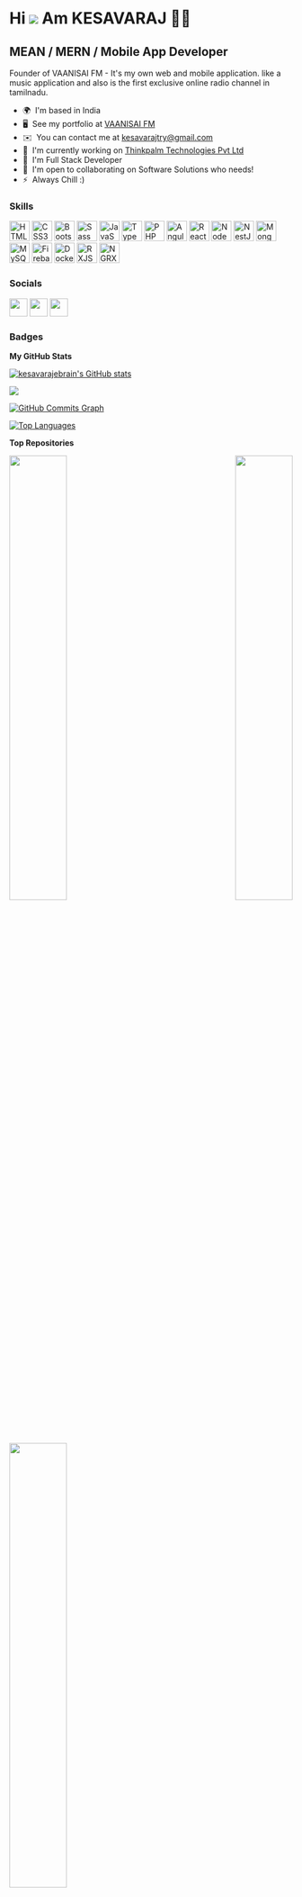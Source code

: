 Hi ![](https://user-images.githubusercontent.com/18350557/176309783-0785949b-9127-417c-8b55-ab5a4333674e.gif) Am KESAVARAJ 👨‍💻
=================================================================================================================================

MEAN / MERN / Mobile App Developer
---------------------------

Founder of VAANISAI FM - It's my own web and mobile application. like a music application and also is the first exclusive online radio channel in tamilnadu.

* 🌍  I'm based in India
* 🖥️  See my portfolio at [VAANISAI FM](http://vaanisaifm.com)
* ✉️  You can contact me at [kesavarajtry@gmail.com](mailto:kesavarajtry@gmail.com)
* 🚀  I'm currently working on [Thinkpalm Technologies Pvt Ltd](https://thinkpalm.com/)
* 🧠  I'm Full Stack Developer
* 🤝  I'm open to collaborating on Software Solutions who needs!
* ⚡  Always Chill :)

### Skills

<p align="left">
  <a href="https://developer.mozilla.org/en-US/docs/Glossary/HTML5" target="_blank" rel="noreferrer"><img src="https://raw.githubusercontent.com/danielcranney/readme-generator/main/public/icons/skills/html5-colored.svg" width="36" height="36" alt="HTML5" /></a>
  <a href="https://www.w3.org/TR/CSS/#css" target="_blank" rel="noreferrer"><img src="https://raw.githubusercontent.com/danielcranney/readme-generator/main/public/icons/skills/css3-colored.svg" width="36" height="36" alt="CSS3" /></a>
  <a href="https://getbootstrap.com/" target="_blank" rel="noreferrer"><img src="https://raw.githubusercontent.com/danielcranney/readme-generator/main/public/icons/skills/bootstrap-colored.svg" width="36" height="36" alt="Bootstrap" /></a>
  <a href="https://sass-lang.com/" target="_blank" rel="noreferrer"><img src="https://raw.githubusercontent.com/danielcranney/readme-generator/main/public/icons/skills/sass-colored.svg" width="36" height="36" alt="Sass" /></a>
<a href="https://developer.mozilla.org/en-US/docs/Web/JavaScript" target="_blank" rel="noreferrer"><img src="https://raw.githubusercontent.com/danielcranney/readme-generator/main/public/icons/skills/javascript-colored.svg" width="36" height="36" alt="JavaScript" /></a>
<a href="https://www.typescriptlang.org/" target="_blank" rel="noreferrer"><img src="https://raw.githubusercontent.com/danielcranney/readme-generator/main/public/icons/skills/typescript-colored.svg" width="36" height="36" alt="TypeScript" /></a>
    <a href="https://www.php.net/" target="_blank" rel="noreferrer"><img src="https://raw.githubusercontent.com/danielcranney/readme-generator/main/public/icons/skills/php-colored.svg" width="36" height="36" alt="PHP" /></a>
  <a href="https://angular.io/" target="_blank" rel="noreferrer"><img src="https://raw.githubusercontent.com/danielcranney/readme-generator/main/public/icons/skills/angularjs-colored.svg" width="36" height="36" alt="Angular" /></a>
<a href="https://reactjs.org/" target="_blank" rel="noreferrer"><img src="https://raw.githubusercontent.com/danielcranney/readme-generator/main/public/icons/skills/react-colored.svg" width="36" height="36" alt="React" /></a>
  <a href="https://nodejs.org/en/" target="_blank" rel="noreferrer"><img src="https://raw.githubusercontent.com/danielcranney/readme-generator/main/public/icons/skills/nodejs-colored.svg" width="36" height="36" alt="NodeJS" /></a>
<a href="https://docs.nestjs.com/" target="_blank" rel="noreferrer"><img src="https://raw.githubusercontent.com/danielcranney/readme-generator/main/public/icons/skills/nestjs-colored.svg" width="36" height="36" alt="NestJS" /></a>
<a href="https://www.mongodb.com/" target="_blank" rel="noreferrer"><img src="https://raw.githubusercontent.com/danielcranney/readme-generator/main/public/icons/skills/mongodb-colored.svg" width="36" height="36" alt="MongoDB" /></a>
<a href="https://www.mysql.com/" target="_blank" rel="noreferrer"><img src="https://raw.githubusercontent.com/danielcranney/readme-generator/main/public/icons/skills/mysql-colored.svg" width="36" height="36" alt="MySQL" /></a>
<a href="https://firebase.google.com/" target="_blank" rel="noreferrer"><img src="https://raw.githubusercontent.com/danielcranney/readme-generator/main/public/icons/skills/firebase-colored.svg" width="36" height="36" alt="Firebase" /></a>
  <a href="https://www.docker.com" target="_blank" rel="noreferrer"><img src="https://raw.githubusercontent.com/danielcranney/readme-generator/main/public/icons/skills/docker-colored.svg" width="36" height="36" alt="Docker" /></a>
    <a href="https://rxjs.dev/" target="_blank" rel="noreferrer"><img src="https://www.learnrxjs.io/~gitbook/image?url=https%3A%2F%2F1549117933-files.gitbook.io%2F%7E%2Ffiles%2Fv0%2Fb%2Fgitbook-legacy-files%2Fo%2Fspaces%252F-LwY_OXUQHvmdEoy0xNa%252Favatar.png%3Fgeneration%3D1579380746835203%26alt%3Dmedia&width=32&dpr=2&quality=100&sign=463dade902abeaf166aa622c46afd714241c5015a8f032e40810a8b75bc045e8" width="36" height="36" alt="RXJS" /></a>
      <a href="https://ngrx.io/" target="_blank" rel="noreferrer"><img src="https://ngrx.io/assets/images/badge.svg
" width="36" height="36" alt="NGRX" /></a>
</p>


### Socials

<p align="left"> <a href="https://www.github.com/kesavarajebrain" target="_blank" rel="noreferrer"><img src="https://raw.githubusercontent.com/danielcranney/readme-generator/main/public/icons/socials/github.svg" width="32" height="32" /></a> <a href="http://www.instagram.com/vaanisafm360" target="_blank" rel="noreferrer"><img src="https://raw.githubusercontent.com/danielcranney/readme-generator/main/public/icons/socials/instagram.svg" width="32" height="32" /></a> <a href="https://www.linkedin.com/in/kesava-raj-372149208" target="_blank" rel="noreferrer"><img src="https://raw.githubusercontent.com/danielcranney/readme-generator/main/public/icons/socials/linkedin.svg" width="32" height="32" /></a></p>

### Badges

<b>My GitHub Stats</b>

<a href="http://www.github.com/kesavarajebrain"><img src="https://github-readme-stats.vercel.app/api?username=kesavarajebrain&show_icons=true&hide=&count_private=true&title_color=0891b2&text_color=ffffff&icon_color=0891b2&bg_color=1c1917&hide_border=true&show_icons=true" alt="kesavarajebrain's GitHub stats" /></a>

<a href="http://www.github.com/kesavarajebrain"><img src="https://github-readme-streak-stats.herokuapp.com/?user=kesavarajebrain&stroke=ffffff&background=1c1917&ring=0891b2&fire=0891b2&currStreakNum=ffffff&currStreakLabel=0891b2&sideNums=ffffff&sideLabels=ffffff&dates=ffffff&hide_border=true" /></a>

<a href="http://www.github.com/kesavarajebrain"><img src="https://activity-graph.herokuapp.com/graph?username=kesavarajebrain&bg_color=1c1917&color=ffffff&line=0891b2&point=ffffff&area_color=1c1917&area=true&hide_border=true&custom_title=GitHub%20Commits%20Graph" alt="GitHub Commits Graph" /></a>

<a href="https://github.com/kesavarajebrain" align="left"><img src="https://github-readme-stats.vercel.app/api/top-langs/?username=kesavarajebrain&langs_count=10&title_color=0891b2&text_color=ffffff&icon_color=0891b2&bg_color=1c1917&hide_border=true&locale=en&custom_title=Top%20%Languages" alt="Top Languages" /></a>

<b>Top Repositories</b>

<div width="100%" align="center"><a href="https://github.com/kesavarajebrain/Nest_js_tutorial" align="left"><img align="left" width="45%" src="https://github-readme-stats.vercel.app/api/pin/?username=kesavarajebrain&repo=Nest_js_tutorial&title_color=0891b2&text_color=ffffff&icon_color=0891b2&bg_color=1c1917&hide_border=true&locale=en" /></a><a href="https://github.com/kesavarajebrain/Example_angular6" align="right"><img align="right" width="45%" src="https://github-readme-stats.vercel.app/api/pin/?username=kesavarajebrain&repo=Example_angular6&title_color=0891b2&text_color=ffffff&icon_color=0891b2&bg_color=1c1917&hide_border=true&locale=en" /></a></div><br /><br /><br /><br /><br /><br /><br />

<br /><br /><br /><br /><br />

<div width="100%" align="center"><a href="https://github.com/kesavarajebrain/forms_in_angular" align="left"><img align="left" width="45%" src="https://github-readme-stats.vercel.app/api/pin/?username=kesavarajebrain&repo=forms_in_angular&title_color=0891b2&text_color=ffffff&icon_color=0891b2&bg_color=1c1917&hide_border=true&locale=en" /></a></div>
